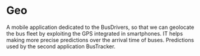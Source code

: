 # Geo

A mobile application dedicated to the BusDrivers, so that we can geolocate the bus fleet by exploiting the GPS integrated in smartphones.
IT helps making more precise predictions over the arrival time of buses. Predictions used by the second application BusTracker.
